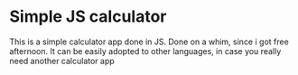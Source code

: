 # Simple JS calculator

This is a simple calculator app done in JS. Done on a whim, since i got free afternoon.
It can be easily adopted to other languages, in case you really need another calculator app
